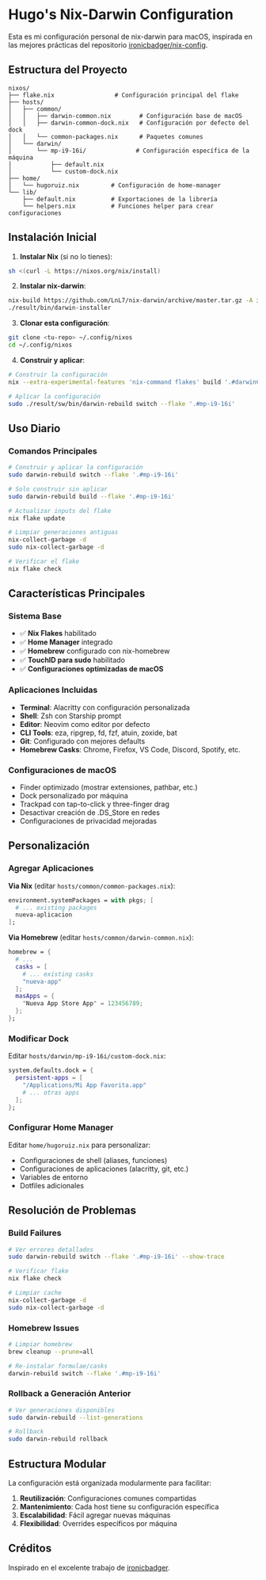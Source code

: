# Hugo's Nix-Darwin Configuration

Esta es mi configuración personal de nix-darwin para macOS, inspirada en las mejores prácticas del repositorio [ironicbadger/nix-config](https://github.com/ironicbadger/nix-config).

## Estructura del Proyecto

```
nixos/
├── flake.nix                 # Configuración principal del flake
├── hosts/
│   ├── common/
│   │   ├── darwin-common.nix        # Configuración base de macOS
│   │   ├── darwin-common-dock.nix   # Configuración por defecto del dock
│   │   └── common-packages.nix      # Paquetes comunes
│   └── darwin/
│       └── mp-i9-16i/              # Configuración específica de la máquina
│           ├── default.nix
│           └── custom-dock.nix
├── home/
│   └── hugoruiz.nix         # Configuración de home-manager
└── lib/
    ├── default.nix          # Exportaciones de la librería
    └── helpers.nix          # Funciones helper para crear configuraciones
```

## Instalación Inicial

1. **Instalar Nix** (si no lo tienes):
```bash
sh <(curl -L https://nixos.org/nix/install)
```

2. **Instalar nix-darwin**:
```bash
nix-build https://github.com/LnL7/nix-darwin/archive/master.tar.gz -A installer
./result/bin/darwin-installer
```

3. **Clonar esta configuración**:
```bash
git clone <tu-repo> ~/.config/nixos
cd ~/.config/nixos
```

4. **Construir y aplicar**:
```bash
# Construir la configuración
nix --extra-experimental-features 'nix-command flakes' build '.#darwinConfigurations.mp-i9-16i.system'

# Aplicar la configuración
sudo ./result/sw/bin/darwin-rebuild switch --flake '.#mp-i9-16i'
```

## Uso Diario

### Comandos Principales

```bash
# Construir y aplicar la configuración
sudo darwin-rebuild switch --flake '.#mp-i9-16i'

# Solo construir sin aplicar
sudo darwin-rebuild build --flake '.#mp-i9-16i'

# Actualizar inputs del flake
nix flake update

# Limpiar generaciones antiguas
nix-collect-garbage -d
sudo nix-collect-garbage -d

# Verificar el flake
nix flake check
```

## Características Principales

### Sistema Base
- ✅ **Nix Flakes** habilitado
- ✅ **Home Manager** integrado
- ✅ **Homebrew** configurado con nix-homebrew
- ✅ **TouchID para sudo** habilitado
- ✅ **Configuraciones optimizadas de macOS**

### Aplicaciones Incluidas
- **Terminal**: Alacritty con configuración personalizada
- **Shell**: Zsh con Starship prompt
- **Editor**: Neovim como editor por defecto
- **CLI Tools**: eza, ripgrep, fd, fzf, atuin, zoxide, bat
- **Git**: Configurado con mejores defaults
- **Homebrew Casks**: Chrome, Firefox, VS Code, Discord, Spotify, etc.

### Configuraciones de macOS
- Finder optimizado (mostrar extensiones, pathbar, etc.)
- Dock personalizado por máquina
- Trackpad con tap-to-click y three-finger drag
- Desactivar creación de .DS_Store en redes
- Configuraciones de privacidad mejoradas

## Personalización

### Agregar Aplicaciones

**Via Nix** (editar `hosts/common/common-packages.nix`):
```nix
environment.systemPackages = with pkgs; [
  # ... existing packages
  nueva-aplicacion
];
```

**Via Homebrew** (editar `hosts/common/darwin-common.nix`):
```nix
homebrew = {
  # ...
  casks = [
    # ... existing casks
    "nueva-app"
  ];
  masApps = {
    "Nueva App Store App" = 123456789;
  };
};
```

### Modificar Dock

Editar `hosts/darwin/mp-i9-16i/custom-dock.nix`:
```nix
system.defaults.dock = {
  persistent-apps = [
    "/Applications/Mi App Favorita.app"
    # ... otras apps
  ];
};
```

### Configurar Home Manager

Editar `home/hugoruiz.nix` para personalizar:
- Configuraciones de shell (aliases, funciones)
- Configuraciones de aplicaciones (alacritty, git, etc.)
- Variables de entorno
- Dotfiles adicionales

## Resolución de Problemas

### Build Failures
```bash
# Ver errores detallados
sudo darwin-rebuild switch --flake '.#mp-i9-16i' --show-trace

# Verificar flake
nix flake check

# Limpiar cache
nix-collect-garbage -d
sudo nix-collect-garbage -d
```

### Homebrew Issues
```bash
# Limpiar homebrew
brew cleanup --prune=all

# Re-instalar formulae/casks
darwin-rebuild switch --flake '.#mp-i9-16i'
```

### Rollback a Generación Anterior
```bash
# Ver generaciones disponibles
sudo darwin-rebuild --list-generations

# Rollback
sudo darwin-rebuild rollback
```

## Estructura Modular

La configuración está organizada modularmente para facilitar:

1. **Reutilización**: Configuraciones comunes compartidas
2. **Mantenimiento**: Cada host tiene su configuración específica
3. **Escalabilidad**: Fácil agregar nuevas máquinas
4. **Flexibilidad**: Overrides específicos por máquina

## Créditos

Inspirado en el excelente trabajo de [ironicbadger](https://github.com/ironicbadger/nix-config).